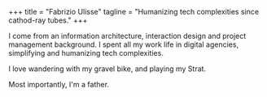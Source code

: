 +++
title = "Fabrizio Ulisse"
tagline = "Humanizing tech complexities since cathod-ray tubes."
+++


I come from an information architecture, interaction design and project management background. I spent all my work life in digital agencies, simplifying and humanizing tech complexities.

I love wandering with my gravel bike, and playing my Strat. 

Most importantly, I'm a father.